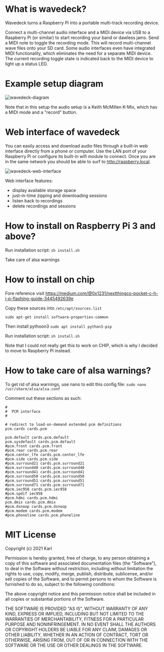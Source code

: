 # What is wavedeck?

Wavedeck turns a Raspberry Pi into a portable multi-track recording device. 

Connect a multi-channel audio interface and a MIDI device via USB to a Raspberry Pi (or similar) to start recording your band or dawless jams. Send a MIDI note to toggle the recording mode. This will record multi-channel wave files onto your SD card. Some audio interfaces even have integrated MIDI functionality, which eliminates the need for a separate MIDI device. The current recording toggle state is indicated back to the MIDI device to light up a status LED.

# Example setup diagram

![wavedeck-diagram](https://user-images.githubusercontent.com/692826/104786417-8bac4a80-5795-11eb-9c7a-b68e2ef0fb5a.png)


Note that in this setup the audio setup is a Keith McMillen K-Mix, which has a MIDI mode and a "record" button.

# Web interface of wavedeck

You can easily access and download audio files through a built-in web interface directly from a phone or computer. Use the LAN port of your Raspberry Pi or configure its built-in wifi module to connect. Once you are in the same network you should be able to surf to http://raspberry.local.

![wavedeck-web-interface](https://user-images.githubusercontent.com/692826/104780426-77625080-5789-11eb-8891-54cbfe9e81c6.png)

Web interface features:
- display available storage space
- just-in-time zipping and downloading sessions 
- listen back to recordings
- delete recordings and sessions

# How to install on Raspberry Pi 3 and above?

Run installation script:
`sh install.sh`

Take care of alsa warnings

# How to install on chip

Fore reference visit https://medium.com/@0x1231/nextthingco-pocket-c-h-i-p-flashing-guide-3445492639e

Copy these sources into `/etc/apt/sources.list`

`sudo apt-get install software-properties-common`

Then install pythoon3
`sudo apt install python3-pip`

Run installation script:
`sh install.sh`

Note that I could not really get this to work on CHIP, which
is why I decided to move to Raspberry Pi instead.

# How to take care of alsa warnings?

To get rid of alsa warnings, use nano to edit this config file:
`sudo nano /usr/share/alsa/alsa.conf`

Comment out these sections as such:

```
#
#  PCM interface
#

# redirect to load-on-demand extended pcm definitions
pcm.cards cards.pcm

pcm.default cards.pcm.default
pcm.sysdefault cards.pcm.default
#pcm.front cards.pcm.front
#pcm.rear cards.pcm.rear
#pcm.center_lfe cards.pcm.center_lfe
#pcm.side cards.pcm.side
#pcm.surround21 cards.pcm.surround21
#pcm.surround40 cards.pcm.surround40
#pcm.surround41 cards.pcm.surround41
#pcm.surround50 cards.pcm.surround50
#pcm.surround51 cards.pcm.surround51
#pcm.surround71 cards.pcm.surround71
#pcm.iec958 cards.pcm.iec958
#pcm.spdif iec958
#pcm.hdmi cards.pcm.hdmi
pcm.dmix cards.pcm.dmix
#pcm.dsnoop cards.pcm.dsnoop
#pcm.modem cards.pcm.modem
#pcm.phoneline cards.pcm.phoneline
```

# MIT License

Copyright (c) 2021 Karl

Permission is hereby granted, free of charge, to any person obtaining a copy
of this software and associated documentation files (the "Software"), to deal
in the Software without restriction, including without limitation the rights
to use, copy, modify, merge, publish, distribute, sublicense, and/or sell
copies of the Software, and to permit persons to whom the Software is
furnished to do so, subject to the following conditions:

The above copyright notice and this permission notice shall be included in all
copies or substantial portions of the Software.

THE SOFTWARE IS PROVIDED "AS IS", WITHOUT WARRANTY OF ANY KIND, EXPRESS OR
IMPLIED, INCLUDING BUT NOT LIMITED TO THE WARRANTIES OF MERCHANTABILITY,
FITNESS FOR A PARTICULAR PURPOSE AND NONINFRINGEMENT. IN NO EVENT SHALL THE
AUTHORS OR COPYRIGHT HOLDERS BE LIABLE FOR ANY CLAIM, DAMAGES OR OTHER
LIABILITY, WHETHER IN AN ACTION OF CONTRACT, TORT OR OTHERWISE, ARISING FROM,
OUT OF OR IN CONNECTION WITH THE SOFTWARE OR THE USE OR OTHER DEALINGS IN THE
SOFTWARE.
